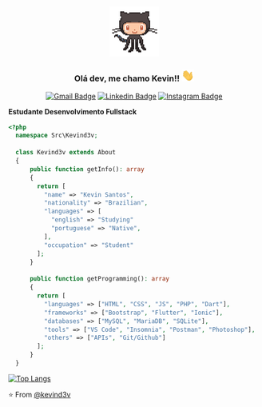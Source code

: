 <p align="center" href="https://github.com/kevind3v"><img src="https://github.com/kevind3v/kevind3v/blob/master/assets/github.gif" width="100"></p>

<h3 align="center">Olá dev, me chamo Kevin!! <img src="https://github.com/kevind3v/kevind3v/blob/master/assets/Hi.gif" width="25"></h3>

<span align="center">

[![Gmail Badge](https://img.shields.io/badge/-Gmail-c14438?style=for-the-badge&logo=Gmail&logoColor=white&link=mailto:kevinsiqueira.dev@gmail.com)](mailto:kanna6501@gmail.com)
[![Linkedin Badge](https://img.shields.io/badge/-LinkedIn-blue?style=for-the-badge&logo=Linkedin&logoColor=white&link=https://www.linkedin.com/in/fagnerpsantos/)](https://www.linkedin.com/in/kevinssiqueira/)
[![Instagram Badge](https://img.shields.io/badge/-Instagram-%23E4405F?style=for-the-badge&logo=Instagram&logoColor=white&link=https://www.instagram.com/kevind3v/)](https://www.instagram.com/kevind3v/)<br>

</span>

<b>Estudante Desenvolvimento Fullstack</b> 

```php
<?php
  namespace Src\Kevind3v;

  class Kevind3v extends About
  {
      public function getInfo(): array
      {
        return [
          "name" => "Kevin Santos",
          "nationality" => "Brazilian",
          "languages" => [
            "english" => "Studying"
            "portuguese" => "Native",
          ],
          "occupation" => "Student"
        ];
      }

      public function getProgramming(): array
      {
        return [
          "languages" => ["HTML", "CSS", "JS", "PHP", "Dart"],
          "frameworks" => ["Bootstrap", "Flutter", "Ionic"],
          "databases" => ["MySQL", "MariaDB", "SQLite"],
          "tools" => ["VS Code", "Insomnia", "Postman", "Photoshop"],
          "others" => ["APIs", "Git/Github"]   
        ];
      }
  }
```

[![Top Langs](https://github-readme-stats.vercel.app/api/top-langs/?username=kevind3v&bg_color=181818&text_color=FFF&layout=compact&custom_title=Linguagens%20Utilizadas)](https://github.com/kevind3v)



⭐️ From [@kevind3v](https://github.com/kevind3v)
